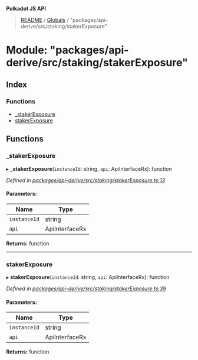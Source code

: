 **Polkadot JS API**

> [README](../README.md) / [Globals](../globals.md) / "packages/api-derive/src/staking/stakerExposure"

# Module: "packages/api-derive/src/staking/stakerExposure"

## Index

### Functions

* [\_stakerExposure](_packages_api_derive_src_staking_stakerexposure_.md#_stakerexposure)
* [stakerExposure](_packages_api_derive_src_staking_stakerexposure_.md#stakerexposure)

## Functions

### \_stakerExposure

▸ **_stakerExposure**(`instanceId`: string, `api`: ApiInterfaceRx): function

*Defined in [packages/api-derive/src/staking/stakerExposure.ts:13](https://github.com/polkadot-js/api/blob/33c161f87/packages/api-derive/src/staking/stakerExposure.ts#L13)*

#### Parameters:

Name | Type |
------ | ------ |
`instanceId` | string |
`api` | ApiInterfaceRx |

**Returns:** function

___

### stakerExposure

▸ **stakerExposure**(`instanceId`: string, `api`: ApiInterfaceRx): function

*Defined in [packages/api-derive/src/staking/stakerExposure.ts:39](https://github.com/polkadot-js/api/blob/33c161f87/packages/api-derive/src/staking/stakerExposure.ts#L39)*

#### Parameters:

Name | Type |
------ | ------ |
`instanceId` | string |
`api` | ApiInterfaceRx |

**Returns:** function
